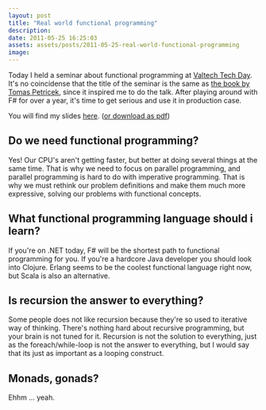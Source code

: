 ```yaml
---
layout: post
title: "Real world functional programming"
description:
date: 2011-05-25 16:25:03
assets: assets/posts/2011-05-25-real-world-functional-programming
image: 
---
```


Today I held a seminar about functional programming at <a href="http://www.vtd11.se">Valtech Tech Day</a>. It's no coincidense that the title of the seminar is the same as <a href="http://www.amazon.com/Real-World-Functional-Programming-Examples/dp/1933988924">the book by Tomas Petricek</a>, since it inspired me to do the talk. After playing around with F# for over a year, it's time to get serious and use it in production case.

You will find my slides <a href="http://fp.litemedia.se">here</a>. (<a href="http://litemedia.info/media/Default/Mint/Real-world-functional-programming-Mikael-Lundin.pdf">or download as pdf</a>)
<h2>Do we need functional programming?</h2>
Yes! Our CPU's aren't getting faster, but better at doing several things at the same time. That is why we need to focus on parallel programming, and parallel programming is hard to do with imperative programming. That is why we must rethink our problem definitions and make them much more expressive, solving our problems with functional concepts.
<h2>What functional programming language should i learn?</h2>
If you're on .NET today, F# will be the shortest path to functional programming for you. If you're a hardcore Java developer you should look into Clojure. Erlang seems to be the coolest functional language right now, but Scala is also an alternative.
<h2>Is recursion the answer to everything?</h2>
Some people does not like recursion because they're so used to iterative way of thinking. There's nothing hard about recursive programming, but your brain is not tuned for it. Recursion is not the solution to everything, just as the foreach/while-loop is not the answer to everything, but I would say that its just as important as a looping construct.
<h2>Monads, gonads?</h2>
Ehhm ... yeah.
